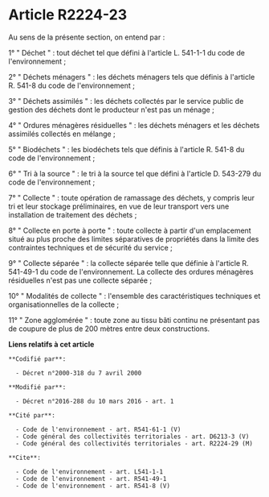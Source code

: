 # Article R2224-23

Au sens de la présente section, on entend par : 

1° " Déchet " : tout déchet tel que défini à l'article L. 541-1-1 du code de l'environnement ; 

2° " Déchets ménagers " : les déchets ménagers tels que définis à l'article R. 541-8 du code de l'environnement ; 

3° " Déchets assimilés " : les déchets collectés par le service public de gestion des déchets dont le producteur n'est pas un
ménage ; 

4° " Ordures ménagères résiduelles " : les déchets ménagers et les déchets assimilés collectés en mélange ; 

5° " Biodéchets " : les biodéchets tels que définis à l'article R. 541-8 du code de l'environnement ; 

6° " Tri à la source " : le tri à la source tel que défini à l'article D. 543-279 du code de l'environnement ; 

7° " Collecte " : toute opération de ramassage des déchets, y compris leur tri et leur stockage préliminaires, en vue de leur
transport vers une installation de traitement des déchets ; 

8° " Collecte en porte à porte " : toute collecte à partir d'un emplacement situé au plus proche des limites séparatives de
propriétés dans la limite des contraintes techniques et de sécurité du service ; 

9° " Collecte séparée " : la collecte séparée telle que définie à l'article R. 541-49-1 du code de l'environnement. La
collecte des ordures ménagères résiduelles n'est pas une collecte séparée ; 

10° " Modalités de collecte " : l'ensemble des caractéristiques techniques et organisationnelles de la collecte ; 

11° " Zone agglomérée " : toute zone au tissu bâti continu ne présentant pas de coupure de plus de 200 mètres entre deux
constructions.

**Liens relatifs à cet article**

	**Codifié par**:

	  - Décret n°2000-318 du 7 avril 2000

	**Modifié par**:

	  - Décret n°2016-288 du 10 mars 2016 - art. 1

	**Cité par**:

	  - Code de l'environnement - art. R541-61-1 (V)
	  - Code général des collectivités territoriales - art. D6213-3 (V)
	  - Code général des collectivités territoriales - art. R2224-29 (M)

	**Cite**:

	  - Code de l'environnement - art. L541-1-1
	  - Code de l'environnement - art. R541-49-1
	  - Code de l'environnement - art. R541-8 (V)
